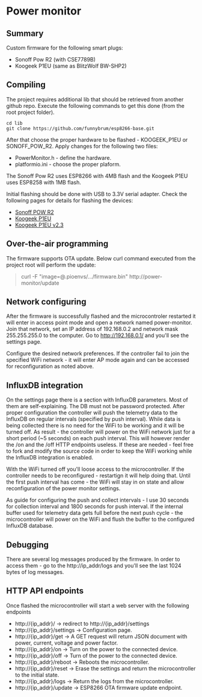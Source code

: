 # Power monitor
## Summary

Custom firmware for the following smart plugs:
 * Sonoff Pow R2 (with CSE7789B)
 * Koogeek P1EU (same as BlitzWolf BW-SHP2)

## Compiling

The project requires additional lib that should be retrieved from another github repo. Execute the following commands to get this done (from the root project folder).

```
cd lib
git clone https://github.com/funnybrum/esp8266-base.git
```

After that choose the proper hardware to be flashed - KOOGEEK_P1EU or SONOFF_POW_R2. Apply changes for the following two files:
 * PowerMonitor.h - define the hardware.
 * platformio.ini - choose the proper plaform.

The Sonoff Pow R2 uses ESP8266 with 4MB flash and the Koogeek P1EU uses ESP8258 with 1MB flash.

Initial flashing should be done with USB to 3.3V serial adapter. Check the following pages for details for flashing the devices:
 * [Sonoff POW R2](https://github.com/xoseperez/espurna/wiki/Hardware-Itead-Sonoff-POW-R2)
 * [Koogeek P1EU](https://github.com/xoseperez/espurna/wiki/Hardware-BLITZWOLF-BW-SHP2)
 * [Koogeek P1EU v2.3](https://github.com/arendst/Sonoff-Tasmota/issues/4303)


## Over-the-air programming

The firmware supports OTA update. Below curl command executed from the project root will perform the update:
> curl -F "image=@.pioenvs/.../firmware.bin" http://power-monitor/update

## Network configuring

After the firmware is successfully flashed and the microcontroler restarted it will enter in access point mode and open a network named power-monitor. Join that network, set an IP address of 192.168.0.2 and network mask 255.255.255.0 to the computer. Go to http://192.168.0.1/ and you'll see the settings page.

Configure the desired network preferences. If the controller fail to join the specified WiFi network - it will enter AP mode again and can be accessed for reconfiguration as noted above.

## InfluxDB integration

On the settings page there is a section with InfluxDB parameters. Most of them are self-explaining. The DB must not be password protected. After proper configuration the controller will push the telemetry data to the InfluxDB on regular intervals (specified by push interval). While data is being collected there is no need for the WiFi to be working and it will be turned off. As result - the controller will power on the WiFi network just for a short period (~5 seconds) on each push interval. This will however render the /on and the /off HTTP endpoints useless. If these are needed - feel free to fork and modify the source code in order to keep the WiFi working while the InfluxDB integration is enabled.

With the WiFi turned off you'll loose access to the microcontroller. If the controller needs to be reconfigured - restartign it will help doing that. Until the first push interval has come - the WiFi will stay in on state and allow reconfiguration of the power monitor settings.

As guide for configuring the push and collect intervals - I use 30 seconds for collection interval and 1800 seconds for push interval. If the internal buffer used for telemetry data gets full before the next push cycle - the microcontroller will power on the WiFi and flush the buffer to the configured InfluxDB database.

## Debugging

There are several log messages produced by the firmware. In order to access them - go to the http://ip_addr/logs and you'll see the last 1024 bytes of log messages.

## HTTP API endpoints
Once flashed the microcontroller will start a web server with the following endpoints 
 * http://{ip_addr}/ -> redirect to http://{ip_addr}/settings
 * http://{ip_addr}/settings -> Configuration page.
 * http://{ip_addr}/get -> A GET request will return JSON document with power, current, voltage and power factor.
 * http://{ip_addr}/on -> Turn on the power to the connected device.
 * http://{ip_addr}/off -> Turn of the power to the connected device.
 * http://{ip_addr}/reboot -> Reboots the microcontroller.
 * http://{ip_addr}/reset -> Erase the settings and return the microcontroller to the initial state.
 * http://{ip_addr}/logs -> Return the logs from the microcontroller.
 * http://{ip_addr}/update -> ESP8266 OTA firmware update endpoint.  
